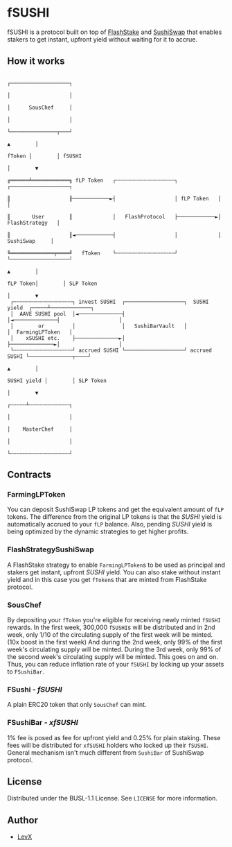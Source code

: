 # fSUSHI

fSUSHI is a protocol built on top of [FlashStake](http://flashstake.io/) and [SushiSwap](https://sushi.com) that enables stakers to get instant, upfront yield without waiting for it to accrue.

## How it works

```
                                                                         ┌───────────────────┐
                                                                         │                   │
                                                                         │      SousChef     │
                                                                         │                   │
                                                                         └───────────────┬───┘
                                                                                ▲        │
                                                                         fToken │        │ fSUSHI
                                                                                │        ▼
                                                                         ╔══════╧════════════╗ fLP Token   ┌╌╌╌╌╌╌╌╌╌╌╌╌╌╌╌╌╌╌╌┐             ┌───────────────────┐
                                                                         ║                   ╟────────────►┤                   │ fLP Token   │                   │
                                                                         ║       User        ║             │   FlashProtocol   ├────────────►│   FlashStrategy   │
                                                                         ║                   ║◄────────────┤                   │             │     SushiSwap     │
                                                                         ╚══════════════╤════╝   fToken    └╌╌╌╌╌╌╌╌╌╌╌╌╌╌╌╌╌╌╌┘             └───────────────────┘
                                                                               ▲        │
                                                                      fLP Token│        │ SLP Token
                                                                               │        ▼
 ┌╌╌╌╌╌╌╌╌╌╌╌╌╌╌╌╌╌╌╌┐ invest SUSHI  ┌───────────────────┐  SUSHI yield  ┌─────┴─────────────┐
 │  AAVE SUSHI pool  │◄──────────────┤                   │◄──────────────┤                   │
 │        or         │               │   SushiBarVault   │               │  FarmingLPToken   │
 │    xSUSHI etc.    ├──────────────►│                   ├──────────────►│                   │
 └╌╌╌╌╌╌╌╌╌╌╌╌╌╌╌╌╌╌╌┘ accrued SUSHI └───────────────────┘ accrued SUSHI └──────────────┬────┘
                                                                               ▲        │
                                                                   SUSHI yield │        │ SLP Token
                                                                               │        ▼
                                                                         ┌╌╌╌╌╌┴╌╌╌╌╌╌╌╌╌╌╌╌╌┐
                                                                         │                   │
                                                                         │    MasterChef     │
                                                                         │                   │
                                                                         └╌╌╌╌╌╌╌╌╌╌╌╌╌╌╌╌╌╌╌┘
```

## Contracts

### FarmingLPToken

You can deposit SushiSwap LP tokens and get the equivalent amount of `fLP` tokens. The difference from the original LP tokens is that the _SUSHI_ yield is automatically accrued to your `fLP` balance. Also, pending _SUSHI_ yield is being optimized by the dynamic strategies to get higher profits.

### FlashStrategySushiSwap

A FlashStake strategy to enable `FarmingLPToken`s to be used as principal and stakers get instant, upfront _SUSHI_ yield.
You can also stake without instant yield and in this case you get `fToken`s that are minted from FlashStake protocol.

### SousChef

By depositing your `fToken` you're eligible for receiving newly minted `fSUSHI` rewards. In the first week, 300,000 `fSUSHI`s will be distributed and in 2nd week, only 1/10 of the circulating supply of the first week will be minted. (10x boost in the first week)
And during the 2nd week, only 99% of the first week's circulating supply will be minted. During the 3rd week, only 99% of the second week's circulating supply will be minted. This goes on and on.
Thus, you can reduce inflation rate of your `fSUSHI` by locking up your assets to `FSushiBar`.

### FSushi - _fSUSHI_

A plain ERC20 token that only `SousChef` can mint.

### FSushiBar - _xfSUSHI_

1% fee is posed as fee for upfront yield and 0.25% for plain staking. These fees will be distributed for `xfSUSHI` holders who locked up their `fSUSHI`. General mechanism isn't much different from `SushiBar` of SushiSwap protocol.

## License

Distributed under the BUSL-1.1 License. See `LICENSE` for more information.

## Author

- [LevX](https://twitter.com/LEVXeth/)
